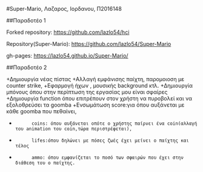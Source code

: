 #Super-Mario, Λαζαρος, Ιορδανου, Π2016148

##Παραδοτέο 1

Forked repository: https://github.com/lazlo54/hci

Repository(Super-Mario): https://github.com/lazlo54/Super-Mario

gh-pages: https://lazlo54.github.io/Super-Mario/

##Παραδοτέο 2

+Δημιουργία νέας πίστας
+Αλλαγή εμφάνισης παίχτη, παρομοιοση με counter strike, 
+Εφαρμογή ήχων , μουσικής background κτλ.
+Δημιουργία μπόνους όπου στην περίπτωση της εργασίας μου είναι σφαίρες 
+Δημιουργία function όπου επιτρέπουν στον χρήστη να πυροβολεί και να εξολοθρεύσει τα goomba 
+Ενσωμάτωση score:για όπου αυξάνεται με κάθε goomba που πεθαίνει, 
+           coins: όπου αυξάνεται οπότε ο χρήστης παίρνει ένα coin(αλλαγή του animation του coin,τώρα περιστρέφεται),
+           lifes:όπου δηλώνει με πόσες ζωές έχει μείνει ο παίχτης και τέλος 
+           ammo: όπου εμφανίζεται το ποσό των σφαιρών που έχει στην διάθεση του ο παίχτης.
